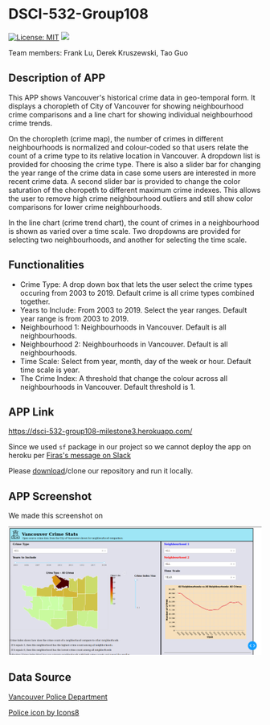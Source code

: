 # DSCI-532-Group108

[![License: MIT](https://img.shields.io/badge/License-MIT-yellow.svg)](https://opensource.org/licenses/MIT)
[![](https://img.shields.io/endpoint?url=https%3A%2F%2Fraw.githubusercontent.com%2Ftguo9%2Ficon_test%2Fmaster%2Ftest.json)](https://plot.ly/dash/)

Team members: Frank Lu, Derek Kruszewski, Tao Guo  

## Description of APP  
This APP shows Vancouver's historical crime data in geo-temporal form. It displays a choropleth of City of Vancouver for showing neighbourhood crime comparisons and a line chart for showing individual neighbourhood crime trends.
  
On the choropleth (crime map), the number of crimes in different neighbourhoods is normalized and colour-coded so that users relate the count of a crime type to its relative location in Vancouver. A dropdown list is provided for choosing the crime type. There is also a slider bar for changing the year range of the crime data in case some users are interested in more recent crime data. A second slider bar is provided to change the color saturation of the choropeth to different maximum crime indexes. This allows the user to remove high crime neighbourhood outliers and still show color comparisons for lower crime neighbourhoods.
  
In the line chart (crime trend chart), the count of crimes in a neighbourhood is shown as varied over a time scale. Two dropdowns are provided for selecting two neighbourhoods, and another for selecting the time scale.

## Functionalities
- Crime Type: A drop down box that lets the user select the crime types occuring from 2003 to 2019. Default crime is all crime types combined together.
- Years to Include: From 2003 to 2019. Select the year ranges. Default year range is from 2003 to 2019.
- Neighbourhood 1: Neighbourhoods in Vancouver. Default is all neighbourhoods.
- Neighbourhood 2: Neighbourhoods in Vancouver. Default is all neighbourhoods.
- Time Scale: Select from year, month, day of the week or hour. Default time scale is year.
- The Crime Index: A threshold that change the colour across all neighbourhoods in Vancouver. Default threshold is 1.

## APP Link

https://dsci-532-group108-milestone3.herokuapp.com/

Since we used `sf` package in our project so we cannot deploy the app on heroku per [Firas's message on Slack](https://ubc-mds.slack.com/archives/C24J4AW3Z/p1576255148006900)

Please [download](https://github.com/UBC-MDS/DSCI-532-Group108-R/archive/master.zip)/clone our repository and run it locally. 

## APP Screenshot

We made this screenshot on 

![](img/App-Deployed-2.png)

## Data Source

[Vancouver Police Department](https://geodash.vpd.ca/opendata/)

<a href="https://icons8.com/icon/49098/police">Police icon by Icons8</a>